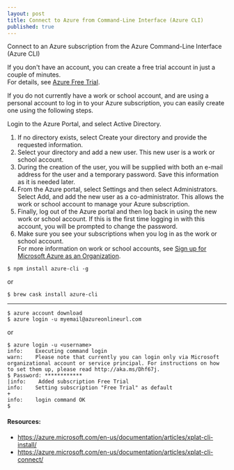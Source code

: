 ```yaml
---
layout: post
title: Connect to Azure from Command-Line Interface (Azure CLI)
published: true
---
```


Connect to an Azure subscription from the Azure Command-Line Interface (Azure CLI)

If you don't have an account, you can create a free trial account in just a couple of minutes.  
For details, see [Azure Free Trial](https://azure.microsoft.com/en-us/pricing/free-trial/).

If you do not currently have a work or school account, and are using a personal account to log in to your Azure subscription, you can easily create one using the following steps.

Login to the Azure Portal, and select Active Directory.  

1. If no directory exists, select Create your directory and provide the requested information.  
2. Select your directory and add a new user. This new user is a work or school account.  
3. During the creation of the user, you will be supplied with both an e-mail address for the user and a temporary password. Save this information as it is needed later.  
4. From the Azure portal, select Settings and then select Administrators. Select Add, and add the new user as a co-administrator. This allows the work or school account to manage your Azure subscription.  
5. Finally, log out of the Azure portal and then log back in using the new work or school account. If this is the first time logging in with this account, you will be prompted to change the password.  
6. Make sure you see your subscriptions when you log in as the work or school account.  
  For more information on work or school accounts, see [Sign up for Microsoft Azure as an Organization](http://azure.microsoft.com/en-us/documentation/articles/sign-up-organization/).  
  

```
$ npm install azure-cli -g
```
or 
```
$ brew cask install azure-cli
```

---

```
$ azure account download
$ azure login -u myemail@azureonlineurl.com
```
or
```
$ azure login -u <username>
info:    Executing command login
warn:    Please note that currently you can login only via Microsoft organizational account or service principal. For instructions on how to set them up, please read http://aka.ms/Dhf67j.
$ Password: ************
|info:    Added subscription Free Trial                                        
info:    Setting subscription "Free Trial" as default
+
info:    login command OK
$ 
```




#### Resources:
- https://azure.microsoft.com/en-us/documentation/articles/xplat-cli-install/
- https://azure.microsoft.com/en-us/documentation/articles/xplat-cli-connect/
